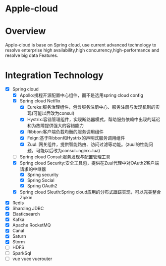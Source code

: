 # Apple-cloud

# Overview

Apple-cloud is base on Spring cloud, use current advanced technology to resolve enterprise high availability,high concurrency,high-performance and resolve big data Features.

# Integration Technology

- [x] Spring cloud
    - [x] Apollo:携程开源配置中心组件，而不是选用spring cloud config
    - [x] Spring cloud Netflix
        - [x] Eureka:服务治理组件，包含服务注册中心、服务注册与发现机制的实现(可能以后改为consul)
        - [x] Hystrix:容错管理组件，实现断路器模式，帮助服务依赖中出现的延迟和为故障提供强大的容错能力
        - [x] Ribbon:客户端负载均衡的服务调用组件
        - [x] Feign:基于Ribbon和Hystrix的声明式服务调用组件
        - [x] Zuul: 网关组件，提供智能路由、访问过滤等功能。(zuul的性能问题，可能以后改为consul+nginx+lua)
    - [ ] Spring cloud Consul:服务发现与配置管理工具 
    - [x] Spring cloud Security:安全工具包，提供在Zuul代理中对OAuth2客户端请求的中继器 
        - [x] Spring security
        - [x] Spring Social
        - [x] Spring OAuth2
    - [x] Spring cloud Sleuth:Spring cloud应用的分布式跟踪实现，可以完美整合Zipkin 
- [x] Redis
- [x] Sharding JDBC
- [x] Elasticsearch
- [x] Kafka
- [x] Apache RocketMQ
- [x] Canal
- [x] Saturn
- [x] Storm
- [ ] HDFS
- [ ] SparkSql
- [ ] vue vuex vuerouter

